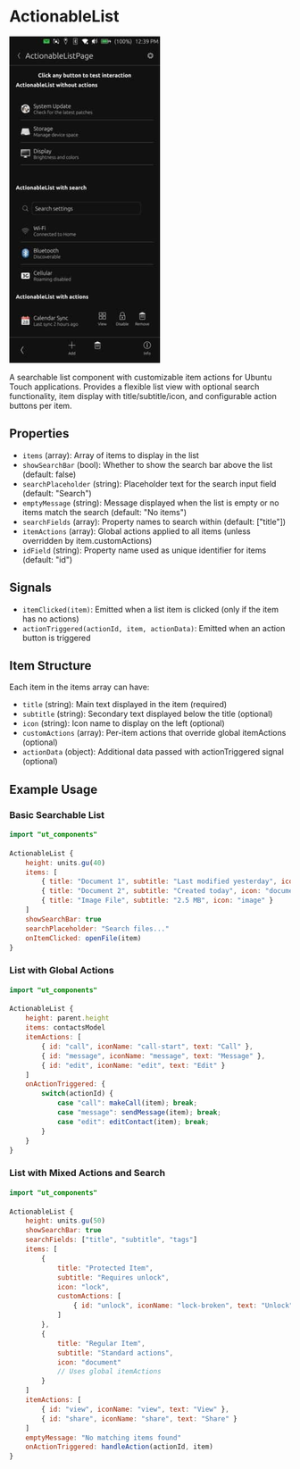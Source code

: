 # ActionableList

![](./images/ActionableList.jpg)

A searchable list component with customizable item actions for Ubuntu Touch applications. Provides a flexible list view with optional search functionality, item display with title/subtitle/icon, and configurable action buttons per item.

## Properties

- `items` (array): Array of items to display in the list
- `showSearchBar` (bool): Whether to show the search bar above the list (default: false)
- `searchPlaceholder` (string): Placeholder text for the search input field (default: "Search")
- `emptyMessage` (string): Message displayed when the list is empty or no items match the search (default: "No items")
- `searchFields` (array): Property names to search within (default: ["title"])
- `itemActions` (array): Global actions applied to all items (unless overridden by item.customActions)
- `idField` (string): Property name used as unique identifier for items (default: "id")

## Signals

- `itemClicked(item)`: Emitted when a list item is clicked (only if the item has no actions)
- `actionTriggered(actionId, item, actionData)`: Emitted when an action button is triggered

## Item Structure

Each item in the items array can have:
- `title` (string): Main text displayed in the item (required)
- `subtitle` (string): Secondary text displayed below the title (optional)
- `icon` (string): Icon name to display on the left (optional)
- `customActions` (array): Per-item actions that override global itemActions (optional)
- `actionData` (object): Additional data passed with actionTriggered signal (optional)

## Example Usage

### Basic Searchable List
```qml
import "ut_components"

ActionableList {
    height: units.gu(40)
    items: [
        { title: "Document 1", subtitle: "Last modified yesterday", icon: "document" },
        { title: "Document 2", subtitle: "Created today", icon: "document" },
        { title: "Image File", subtitle: "2.5 MB", icon: "image" }
    ]
    showSearchBar: true
    searchPlaceholder: "Search files..."
    onItemClicked: openFile(item)
}
```

### List with Global Actions
```qml
import "ut_components"

ActionableList {
    height: parent.height
    items: contactsModel
    itemActions: [
        { id: "call", iconName: "call-start", text: "Call" },
        { id: "message", iconName: "message", text: "Message" },
        { id: "edit", iconName: "edit", text: "Edit" }
    ]
    onActionTriggered: {
        switch(actionId) {
            case "call": makeCall(item); break;
            case "message": sendMessage(item); break;
            case "edit": editContact(item); break;
        }
    }
}
```

### List with Mixed Actions and Search
```qml
import "ut_components"

ActionableList {
    height: units.gu(50)
    showSearchBar: true
    searchFields: ["title", "subtitle", "tags"]
    items: [
        {
            title: "Protected Item",
            subtitle: "Requires unlock",
            icon: "lock",
            customActions: [
                { id: "unlock", iconName: "lock-broken", text: "Unlock" }
            ]
        },
        {
            title: "Regular Item",
            subtitle: "Standard actions",
            icon: "document"
            // Uses global itemActions
        }
    ]
    itemActions: [
        { id: "view", iconName: "view", text: "View" },
        { id: "share", iconName: "share", text: "Share" }
    ]
    emptyMessage: "No matching items found"
    onActionTriggered: handleAction(actionId, item)
}
```
